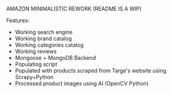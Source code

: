AMAZON MINIMALISTIC REWORK
(README IS A WIP)

Features:
<ul>
    <li>Working search engine</li>
    <li>Working brand catalog</li>
    <li>Working categories catalog</li>
    <li>Working reviews</li>
    <li>Mongoose + MongoDB Backend</li>
    <li>Populating script</li>
    <li>Populated with products scraped from Targe's website using Scrapy+Python</li>
    <li>Processed product images using AI (OpenCV Python)</li>
</ul>